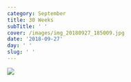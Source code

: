 ```yaml
---
category: September
title: 30 Weeks
subTitle: ' '
cover: /images/img_20180927_185009.jpg
date: '2018-09-27'
day: ' '
slug: ' '
---
```

![](/images/img_20180927_185009.jpg)
